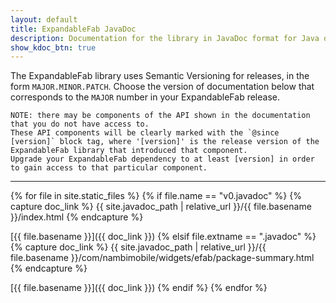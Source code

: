 ```yaml
---
layout: default
title: ExpandableFab JavaDoc
description: Documentation for the library in JavaDoc format for Java developers.
show_kdoc_btn: true
---
```


The ExpandableFab library uses Semantic Versioning for releases, in the form `MAJOR.MINOR.PATCH`. Choose the version of documentation below that corresponds to the `MAJOR` number in your ExpandableFab release.

```
NOTE: there may be components of the API shown in the documentation that you do not have access to. 
These API components will be clearly marked with the `@since [version]` block tag, where '[version]' is the release version of the ExpandableFab library that introduced that component. 
Upgrade your ExpandableFab dependency to at least [version] in order to gain access to that particular component.
```

---

{% for file in site.static_files %}
{% if file.name == "v0.javadoc" %}
  {% capture doc_link %}
  {{ site.javadoc_path | relative_url }}/{{ file.basename }}/index.html
  {% endcapture %}
  
  [{{ file.basename }}]({{ doc_link }})
{% elsif file.extname == ".javadoc" %}
  {% capture doc_link %}
  {{ site.javadoc_path | relative_url }}/{{ file.basename }}/com/nambimobile/widgets/efab/package-summary.html
  {% endcapture %}
  
  [{{ file.basename }}]({{ doc_link }})
{% endif %}
{% endfor %}